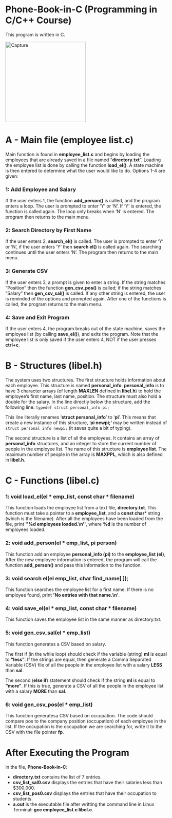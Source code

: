 # Phone-Book-in-C (Programming in C/C++ Course)
This program is written in C.

<img width="250" alt="Capture" src="https://user-images.githubusercontent.com/40522456/57877843-bedf4f00-77e6-11e9-87cf-9e88fa135c81.PNG">

# A - Main file (employee list.c)
Main function is found in **employee_list.c** and begins by loading the employees that are already
saved in a file named “**directory.txt**”. Loading the employee list is done by calling the function
**load_el()**. A state machine is then entered to determine what the user would like to do. Options
1-4 are given:

### 1: Add Employee and Salary
If the user enters 1, the function **add_person()** is called, and the program enters a loop. The
user is prompted to enter ‘Y’ or ‘N’. If ‘Y’ is entered, the function is called again. The loop only
breaks when ‘N’ is entered. The program then returns to the main menu.

### 2: Search Directory by First Name
If the user enters 2, **search_el()** is called. The user is prompted to enter ‘Y’ or ‘N’, if the user
enters ‘Y’ then **search el()** is called again. The searching continues until the user enters ‘N’. The
program then returns to the main menu.

### 3: Generate CSV
If the user enters 3, a prompt is given to enter a string. If the string matches “Position” then
the function **gen_csv_pos()** is called; if the string matches “Salary” then **gen_csv_sal()** is called.
If any other string is entered, the user is reminded of the options and prompted again. After one
of the functions is called, the program returns to the main menu.

### 4: Save and Exit Program
If the user enters 4, the program breaks out of the state machine, saves the employee list (by
calling **save_el()**), and exits the program. Note that the employee list is only saved if the user
enters 4, NOT if the user presses **ctrl+c**.

# B - Structures (libel.h)
The system uses two structures. The first structure holds information about each employee. This
structure is named **personal_info**. **personal_info** is to have 3 character arrays (of length
**MAXLEN** defined in **libel.h**) to hold the employee’s first name, last name, position. The structure
must also hold a double for the salary. In the line directly below the structure, add the following
line: `typedef struct personal_info pi;`

This line literally renames ‘**struct personal_info**’ to ‘**pi**’. This means that create a new instance
of this structure, ‘**pi newpi;’** may be written instead of `struct personal info newpi;` (it saves
quite a bit of typing).

The second structure is a list of all the employees. It contains an array of **personal_info** structures,
and an integer to store the current number of people in the employee list. The name of this structure
is **employee list**. The maximum number of people in the array is **MAXPPL**, which is also defined in
**libel.h**. 

# C - Functions (libel.c)
### 1: void load_el(el * emp_list, const  char * filename)
This function loads the employee list from a text file, **directory.txt**. This function must take a pointer to a **employee_list**, and a **const char*** string (which is the filename). After all the employees have been loaded from the file, print **''%d employees loaded.\n''**, where **%d** is the number of employees loaded.

### 2: void add_person(el * emp_list, pi person)
This function add an employee **personal_info (pi)** to the **employee_list (el)**,
After the new employee information is entered, the program will call the function **add_person()** and pass this information to the function.

### 3: void search el(el emp_list, char find_name[ ]); 
This function searches the employee list for a first name. If there is no employee found, print **'No entries with that name.\n'**.

### 4: void save_el(el * emp_list, const char * filename)
This function saves the employee list in the same manner as directory.txt.

### 5: void gen_csv_sal(el * emp_list)
This function generates a CSV based on salary.

The first if (in the while loop) should check if the variable (string) **ml** is equal to **“less”**. If the strings are equal, then generate a Comma Separated Variable (CSV) file of all the people in the employee list with a salary **LESS** than **sal**.

The second (**else if**) statement should check if the string **ml** is equal to **“more”**. If this is true, generate a CSV of all the people in the employee list with a salary **MORE** than **sal**.

### 6: void gen_csv_pos(el * emp_list)
This function generatesa CSV based on occupation. The code should compare pos to the company position (occupation) of each employee in the list. If the occupation is the occupation we are searching for, write it to the CSV with the file pointer **fp**.

# After Executing the Program
In the file, **Phone-Book-in-C**:
* **directory.txt** contains the list of 7 entries.
* **csv_list_sal0.csv** displays the entries that have their salaries less than $300,000.
* **csv_list_pos0.csv** displays the entries that have their occupation to students.
* **a.out** is the executable file after writting the command line in Linux Terminal: **gcc employee_list.c libel.c**.
